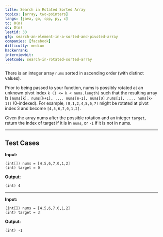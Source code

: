 ```yaml
---
title: Search in Rotated Sorted Array
topics: [array, two-pointers]
langs: [java, go, cpp, py, c]
tc: O(n)
sc: O(n)
leetid: 33
gfg: search-an-element-in-a-sorted-and-pivoted-array
companies: [facebook]
difficulty: medium
hackerrank: 
interviewbit: 
leetcode: search-in-rotated-sorted-array
---
```


There is an integer array `nums` sorted in ascending order (with distinct values).

Prior to being passed to your function, 
nums is possibly rotated at an unknown pivot index `k (1 <= k < nums.length)` 
such that the resulting array is `[nums[k], nums[k+1], ..., nums[n-1], nums[0],nums[1], ..., nums[k-1]]` (0-indexed). 
For example, `[0,1,2,4,5,6,7]` might be rotated at pivot index 3 and become `[4,5,6,7,0,1,2]`.

Given the array nums after the possible rotation and an integer `target`, return the index of target if it is in `nums`, or `-1` if it is not in nums.

---

## Test Cases

**Input:**
```
(int[]) nums = [4,5,6,7,0,1,2]
(int) target = 0
```

**Output:**
```
(int) 4
```

---

**Input:**
```
(int[]) nums = [4,5,6,7,0,1,2]
(int) target = 3
```

**Output:**
```
(int) -1
```